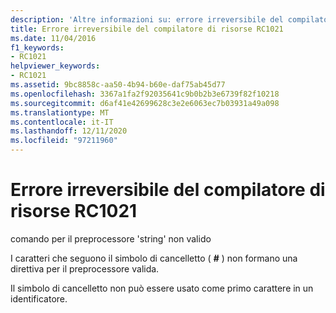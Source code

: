 ```yaml
---
description: 'Altre informazioni su: errore irreversibile del compilatore di risorse risorse RC1021'
title: Errore irreversibile del compilatore di risorse RC1021
ms.date: 11/04/2016
f1_keywords:
- RC1021
helpviewer_keywords:
- RC1021
ms.assetid: 9bc8858c-aa50-4b94-b60e-daf75ab45d77
ms.openlocfilehash: 3367a1fa2f92035641c9b0b2b3e6739f82f10218
ms.sourcegitcommit: d6af41e42699628c3e2e6063ec7b03931a49a098
ms.translationtype: MT
ms.contentlocale: it-IT
ms.lasthandoff: 12/11/2020
ms.locfileid: "97211960"
---
```

# <a name="resource-compiler-fatal-error-rc1021"></a>Errore irreversibile del compilatore di risorse RC1021

comando per il preprocessore 'string' non valido

I caratteri che seguono il simbolo di cancelletto ( **#** ) non formano una direttiva per il preprocessore valida.

Il simbolo di cancelletto non può essere usato come primo carattere in un identificatore.
